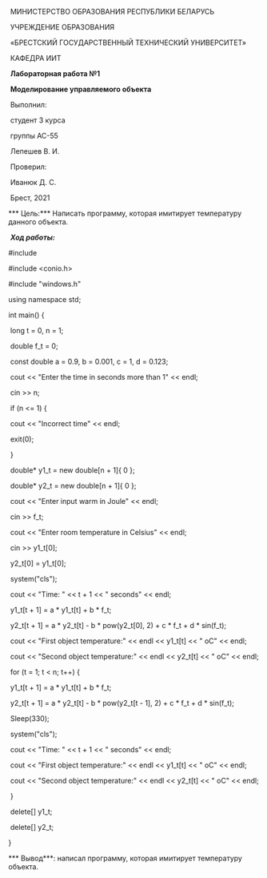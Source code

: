 

​								МИНИСТЕРСТВО ОБРАЗОВАНИЯ РЕСПУБЛИКИ БЕЛАРУСЬ

​														УЧРЕЖДЕНИЕ ОБРАЗОВАНИЯ 

​						«БРЕСТСКИЙ ГОСУДАРСТВЕННЫЙ ТЕХНИЧЕСКИЙ УНИВЕРСИТЕТ»

​																	КАФЕДРА ИИТ

 

 

​															**Лабораторная работа №1**

​												**Моделирование управляемого объекта** 

 

 

 

 

 

 

 

​																																			Выполнил:

​																																			студент 3 курса

​																																			группы АС-55

​																																			Лепешев В. И. 

 

​																																			Проверил:

​																																			Иванюк Д. С.

 

 

 

 

 

 

 

​																	Брест, 2021



***	Цель:*** Написать программу, которая имитирует температуру данного объекта.

​																	***Ход работы:***

\#include <iostream>

\#include <conio.h>

\#include "windows.h"

 

using namespace std;

 

int main() {

​    long t = 0, n = 1;

​    double f_t = 0;

​    const double a = 0.9, b = 0.001, c = 1, d = 0.123;

​    cout << "Enter the time in seconds more than 1" << endl;

​    cin >> n;

​    if (n <= 1) {

​       cout << "Incorrect time" << endl;

​       exit(0);

​    }

​    double* y1_t = new double[n + 1]{ 0 };

​    double* y2_t = new double[n + 1]{ 0 };

​    cout << "Enter input warm in Joule" << endl;

​    cin >> f_t;

​    cout << "Enter room temperature in Celsius" << endl;

​    cin >> y1_t[0];

​    y2_t[0] = y1_t[0];

​    system("cls");

​    cout << "Time: " << t + 1 << " seconds" << endl;

​    y1_t[t + 1] = a * y1_t[t] + b * f_t;

​    y2_t[t + 1] = a * y2_t[t] - b * pow(y2_t[0], 2) + c * f_t + d * sin(f_t);

​    cout << "First object temperature:" << endl << y1_t[t] << " oC" << endl;

​    cout << "Second object temperature:" << endl << y2_t[t] << " oC" << endl;

​    for (t = 1; t < n; t++) {

​       y1_t[t + 1] = a * y1_t[t] + b * f_t;

​       y2_t[t + 1] = a * y2_t[t] - b * pow(y2_t[t - 1], 2) + c * f_t + d * sin(f_t);

​       Sleep(330);

​       system("cls");

​       cout << "Time: " << t + 1 << " seconds" << endl;

​       cout << "First object temperature:" << endl << y1_t[t] << " oC" << endl;

​       cout << "Second object temperature:" << endl << y2_t[t] << " oC" << endl;

​    }

​    delete[] y1_t;

​    delete[] y2_t;

}

 

***	Вывод***: написал программу, которая имитирует температуру объекта.

 